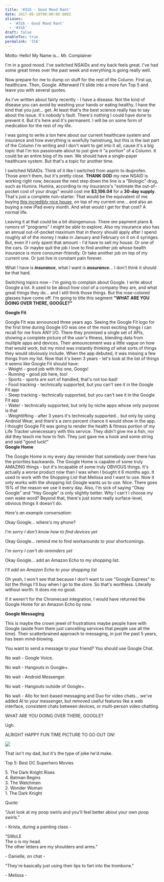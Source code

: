 ```yaml
---
title: '#316 - Good Mood Rant'
date: 2017-06-18T00:00:00.000Z
aliases:
  - '#316 - Good Mood Rant'
  - '#316'
draft: false
enableToc: true
permalink: '316'
---
```


Motto: Hello! My Name is... Mr. Complainer

I'm in a good mood. I've switched NSAIDs and my back feels great. I've had some great times over the past week and everything is going really well.  
  
Now prepare for me to dump on stuff for the rest of the Column. First up, healthcare. Then, Google. Afterward I'll slide into a more fun Top 5 and leave you with several quotes.  
  
As I've written about fairly recently - I have a disease. Not the kind of disease you can avoid by washing your hands or eating healthy. I have the kind that you just... get. At least that's the best science really has to say about the issue. It's nobody's fault. There's nothing I could have done to prevent it. But it's here and it's permanent. I will be on some form of medication for the rest of my life.  
  
I was going to write a ton here about our current healthcare system and insurance and how everything is woefully hamstrung, but this is the last part of the Column I'm writing and I don't want to get into it all, cause it's a big topic that I'm too passionate about to just give it "a portion" of a Column. It could be an entire blog of its own. We should have a single-payer healthcare system. But that's a topic for another time.  
  
I switched NSAIDs. Think of it like I switched from asprin to ibuprofen. Those aren't them, but it's pretty close. **THANK GOD** my new NSAID is working right now, because the next step down the line is a "Biologic" drug, such as Humira. Humira, according to my insurance's "estimate the out-of-pocket cost of your drugs" would cost me **$3,106.04** for a **30-day supply**. That's just a complete non-starter. That would be the equivalent of me buying [this incredibly nice house,](https://www.zillow.com/homedetails/12306-Granada-Ln-Leawood-KS-66209/75608375%5Fzpid/?fullpage=true) on top of my current one... and also an buying a new iPad every month. And what would I get for that cost? A normal life.  
  
Leaving it at that could be a bit disingenuous. There _are_ payment plans & rumors of "programs" I might be able to explore. Also my insurance also has an annual out-of-pocket maximum that _in theory_ should apply after I spend roughly all of the money I make in January and February on it on 4 syringes. But, even if I only spent that amount - I'd have to sell my house. Or one of the cars. Or maybe quit the job I love to find another job whose health insurance is more consumer-friendly. Or take another job on top of my current one. Or just live in constant pain forever.  
  
What I have is _**insurance**_, what I want is _**assurance**_... I don't think it should be that hard.

Switching topics now - I'm going to complain about Google. I write about Google a lot. It used to be about how cool of a company they are, and what great things they do... and I still think those things. But the rose-colored glasses have come off. I'm going to title this segment **"WHAT ARE YOU DOING OVER THERE, GOOGLE?"**

**Google Fit**

Google Fit was announced three years ago. Seeing the Google Fit logo for the first time during Google I/O was one of the most exciting things I can recall for me from ANY I/O. There they promised a single set of APIs, showing a complete picture of the user's fitness, blending data from multiple apps and devices. Their announcement was a little vague on how that would work, but my mind was instantly thinking of what sorts of things they would obviously include. When the app debuted, it was missing a few things from my list. Now that it's been 3 years - let's look at the list of things it seems like Google Fit should have:  
\- Weight - good job with this one, Googs!  
\- Running - good job here, too!  
\- Sports - sports are sort of handled, that's not too bad!  
\- Food tracking - technically supported, but you can't see it in the Google Fit app  
\- Sleep tracking - technically supported, but you can't see it in the Google Fit app  
\- Water - technically supported, but only by niche apps whose only purpose is that  
\- Weightlifting - after 3 years it's technically supported... but only by using Android Wear, and there's a zero percent chance it would show in the app.  
I thought Google Fit was going to render the health & fitness portion of my Life Tracker unnecessary with this service. They didn't give me a fish, nor did they teach me how to fish. They just gave me a hook and some string and said "good luck!"  
**Google Home**

The Google Home is my every day reminder that somebody over there has the priorities backwards. The Google Home is capable of some truly AMAZING things - but it's incapable of some truly OBVIOUS things. It's actually a _worse_ product now than I was when I bought it 6 months ago. It used to work with the Shopping List that Melissa and I want to use. Now it only works with the shopping list Google wants us to use. Nice. There goes 15% of the reason we use it every day. Also, I'm sick of saying "Okay Google" and "Hey Google" is only slightly better. Why I can't I choose my own wake word? Beyond that, there's just some really surface-level, obvious things it doesn't do.

  
_Here's an example conversation_:

Okay Google... where's my phone?

_I'm sorry I don't know how to find devices yet_

Okay Google... remind me to find workarounds to your shortcomings.

_I'm sorry I can't do reminders yet_

Okay Google... add an Amazon Echo to my shopping list.

_I'll add an Amazon Echo to your shopping list_

Oh yeah, I won't see that because I don't want to use "Google Express" to list the things I'll buy when I go to the store. So that's worthless. Literally without worth. It does me no good.  
  
If it weren't for the Chromecast integration, I would have returned the Google Home for an Amazon Echo by now.

  
**Google Messaging**

This is maybe the crown jewel of frustrations maybe people have with Google (aside from them just cancelling services that people use all the time). Their scatterbrained approach to messaging, in just the past 5 years, has been mind-blowing.

You want to send a message to your friend? You should use Google Chat. 

No wait - Google Voice. 

No wait - Hangouts in Google+.

No wait - Android Messenger.

No wait - Hangouts outside of Google+.

No wait - Allo for text-based messaging and Duo for video chats... we've added AI to your messenger, but removed useful features like a web interface, consistent chats between devices, or multi-person video chatting. 

  
WHAT ARE YOU DOING OVER THERE, GOOGLE?

  
Ugh.

  
ALRIGHT HAPPY FUN TIME PICTURE TO GO OUT ON!

  
[![](assets/316-1.jpg)](https://4.bp.blogspot.com/-ZHqkZqXouuI/WUckHrmOjqI/AAAAAAACsM4/vnc4OmsIBW8QArTZZe1tWk9PVXh9YSmZgCLcBGAs/s1600/.Wet%2BFloor.jpg)

  
That isn't my dad, but it's the type of joke he'd make.  
  
Top 5: Best DC Superhero Movies

5\. The Dark Knight Rises  
4\. Batman Begins  
3\. The Watchmen  
2\. Wonder Woman  
1\. The Dark Knight

  
Quote:

"Just look at my poop swirls and you'll feel better about your own poop swirls."

\- Krista, during a painting class -  
  
  
"SWoLE  
The o is my head.  
The other letters are my shoulders and arms."

\- Danielle, on chat -  
  
  
"They're basically just using their lips to fart into the trombone."

\- Melissa -
